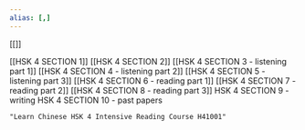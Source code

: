 ```yaml
---
alias: [,]
---
```

[[]]

[[HSK 4 SECTION 1]]
[[HSK 4 SECTION 2]]
[[HSK 4 SECTION 3 - listening part 1]]
[[HSK 4 SECTION 4 - listening part 2]]
[[HSK 4 SECTION 5 - listening part 3]]
[[HSK 4 SECTION 6 - reading part 1]]
[[HSK 4 SECTION 7 - reading part 2]]
[[HSK 4 SECTION 8 - reading part 3]]
HSK 4 SECTION 9 - writing
HSK 4 SECTION 10 - past papers
```query
"Learn Chinese HSK 4 Intensive Reading Course H41001"
```